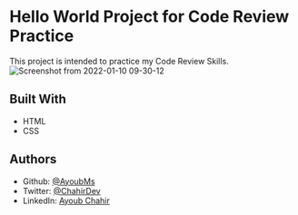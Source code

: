 # Hello World Project for Code Review Practice
This project is intended to practice my Code Review Skills.
![Screenshot from 2022-01-10 09-30-12](https://user-images.githubusercontent.com/95053734/148737186-55b9d7de-81a0-4940-bad2-8933be225680.png)

## Built With
- HTML
- CSS

## Authors
- Github: [@AyoubMs](https://github.com/AyoubMs)
- Twitter: [@ChahirDev](https://twitter.com/ChahirDev)
- LinkedIn: [Ayoub Chahir](https://www.linkedin.com/in/ayoub-chahir/)
